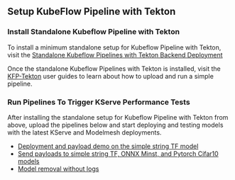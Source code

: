 ## Setup KubeFlow Pipeline with Tekton

### Install Standalone Kubeflow Pipeline with Tekton
To install a minimum standalone setup for Kubeflow Pipeline with Tekton, visit the [Standalone Kubeflow Pipelines with Tekton Backend Deployment](https://github.com/kubeflow/kfp-tekton/blob/master/guides/kfp_tekton_install.md#standalone-kubeflow-pipelines-with-tekton-backend-deployment)

Once the standalone Kubeflow Pipelines with Tekton is installed, visit the [KFP-Tekton](https://github.com/kubeflow/kfp-tekton/tree/master/guides/kfp-user-guide) user guides to learn about how to upload and run a simple pipeline.

### Run Pipelines To Trigger KServe Performance Tests
After installing the standalone setup for Kubeflow Pipeline with Tekton from above, upload the pipelines below and start deploying and testing models with the latest KServe and Modelmesh deployments.

- [Deployment and payload demo on the simple string TF model](/multi_model_tester/modelmesh.yaml)
- [Send payloads to simple string TF, ONNX Minst, and Pytorch Cifar10 models](/multi_model_tester/modelmesh-payload.yaml)
- [Model removal without logs](/multi_model_tester/modelmesh-delete.yaml)
